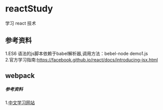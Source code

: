 # reactStudy
学习 react 技术

## 参考资料
1.ES6 语法的js脚本依赖于babel解析器,调用方法：bebel-node demo1.js <br />
2.官方学习指南:https://facebook.github.io/react/docs/introducing-jsx.html <br />

## webpack

##### 参考资料
1.[中文学习网站](http://www.css88.com/doc/webpack2/concepts/)

